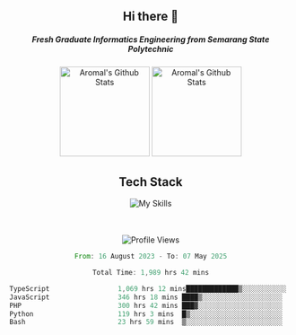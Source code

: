 <div align="center">
  <h2>Hi there 👋</h2>

  <h5>Fresh Graduate Informatics Engineering from Semarang State Polytechnic</h5>

  <img
    height="160"
    alt="Aromal's Github Stats"
    src="https://github-readme-stats.vercel.app/api?username=dafariski77&show_icons=true&theme=tokyonight&count_private=true"
  />
  <img
    alt="Aromal's Github Stats"
    height="160"
    src="https://github-readme-stats.vercel.app/api/top-langs/?username=dafariski77&layout=compact&theme=tokyonight"
  />

  <h2>Tech Stack</h2>
  
![My Skills](https://simpleskill.icons.workers.dev/svg?i=typescript,next.js,react,tailwindcss,shadcnui,reactquery,prisma,socketdotio,zod)

  <br /><br />
  <img src="https://komarev.com/ghpvc/?username=dafariski77&abbreviated=true" alt="Profile Views">
    
  <!--START_SECTION:waka-->

```rust
From: 16 August 2023 - To: 07 May 2025

Total Time: 1,989 hrs 42 mins

TypeScript                 1,069 hrs 12 mins█████████████▒░░░░░░░░░░░   53.30 %
JavaScript                 346 hrs 18 mins ████▒░░░░░░░░░░░░░░░░░░░░   17.26 %
PHP                        300 hrs 42 mins ███▓░░░░░░░░░░░░░░░░░░░░░   14.99 %
Python                     119 hrs 3 mins  █▒░░░░░░░░░░░░░░░░░░░░░░░   05.94 %
Bash                       23 hrs 59 mins  ▒░░░░░░░░░░░░░░░░░░░░░░░░   01.20 %
```

<!--END_SECTION:waka-->
</div>
